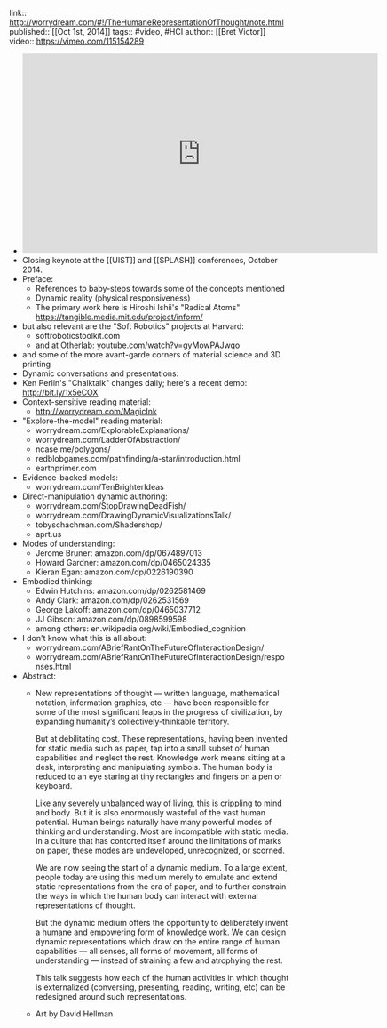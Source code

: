 link:: http://worrydream.com/#!/TheHumaneRepresentationOfThought/note.html
published:: [[Oct 1st, 2014]]
tags:: #video, #HCI
author:: [[Bret Victor]]
video:: https://vimeo.com/115154289

- <iframe src="https://player.vimeo.com/video/115154289?title=0&byline=0&portrait=0" width="640" height="360" frameborder="0" allow="autoplay; fullscreen" allowfullscreen></iframe>
- Closing keynote at the [[UIST]] and [[SPLASH]] conferences, October 2014.
- Preface:
	- References to baby-steps towards some of the concepts mentioned
	- Dynamic reality (physical responsiveness)
	- The primary work here is Hiroshi Ishii's "Radical Atoms" https://tangible.media.mit.edu/project/inform/
- but also relevant are the "Soft Robotics" projects at Harvard:
	- softroboticstoolkit.com
	- and at Otherlab: youtube.com/watch?v=gyMowPAJwqo
- and some of the more avant-garde corners of material science and 3D printing
- Dynamic conversations and presentations:
- Ken Perlin's "Chalktalk" changes daily; here's a recent demo: http://bit.ly/1x5eCOX
- Context-sensitive reading material:
	- http://worrydream.com/MagicInk
- "Explore-the-model" reading material:
	- worrydream.com/ExplorableExplanations/
	- worrydream.com/LadderOfAbstraction/
	- ncase.me/polygons/
	- redblobgames.com/pathfinding/a-star/introduction.html
	- earthprimer.com
- Evidence-backed models:
	- worrydream.com/TenBrighterIdeas
- Direct-manipulation dynamic authoring:
	- worrydream.com/StopDrawingDeadFish/
	- worrydream.com/DrawingDynamicVisualizationsTalk/
	- tobyschachman.com/Shadershop/
	- aprt.us
- Modes of understanding:
	- Jerome Bruner: amazon.com/dp/0674897013
	- Howard Gardner: amazon.com/dp/0465024335
	- Kieran Egan: amazon.com/dp/0226190390
- Embodied thinking:
	- Edwin Hutchins: amazon.com/dp/0262581469
	- Andy Clark: amazon.com/dp/0262531569
	- George Lakoff: amazon.com/dp/0465037712
	- JJ Gibson: amazon.com/dp/0898599598
	- among others: en.wikipedia.org/wiki/Embodied_cognition
- I don't know what this is all about:
	- worrydream.com/ABriefRantOnTheFutureOfInteractionDesign/
	- worrydream.com/ABriefRantOnTheFutureOfInteractionDesign/responses.html
- Abstract:
	- New representations of thought — written language, mathematical notation, information graphics, etc — have been responsible for some of the most significant leaps in the progress of civilization, by expanding humanity’s collectively-thinkable territory.
	  
	  But at debilitating cost. These representations, having been invented for static media such as paper, tap into a small subset of human capabilities and neglect the rest. Knowledge work means sitting at a desk, interpreting and manipulating symbols. The human body is reduced to an eye staring at tiny rectangles and fingers on a pen or keyboard.
	  
	  Like any severely unbalanced way of living, this is crippling to mind and body. But it is also enormously wasteful of the vast human potential. Human beings naturally have many powerful modes of thinking and understanding. Most are incompatible with static media. In a culture that has contorted itself around the limitations of marks on paper, these modes are undeveloped, unrecognized, or scorned.
	  
	  We are now seeing the start of a dynamic medium. To a large extent, people today are using this medium merely to emulate and extend static representations from the era of paper, and to further constrain the ways in which the human body can interact with external representations of thought.
	  
	  But the dynamic medium offers the opportunity to deliberately invent a humane and empowering form of knowledge work. We can design dynamic representations which draw on the entire range of human capabilities — all senses, all forms of movement, all forms of understanding — instead of straining a few and atrophying the rest.
	  
	  This talk suggests how each of the human activities in which thought is externalized (conversing, presenting, reading, writing, etc) can be redesigned around such representations.
	- Art by David Hellman